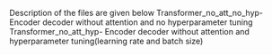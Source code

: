 Description of the files are given below
Transformer_no_att_no_hyp- Encoder decoder without attention and no hyperparameter tuning
Transformer_no_att_hyp- Encoder decoder without attention and  hyperparameter tuning(learning rate and batch size)

